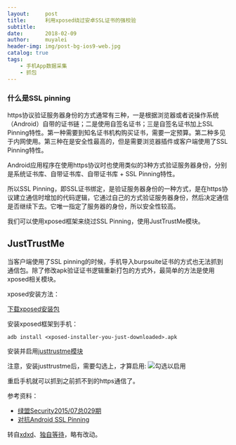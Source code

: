 ```yaml
---
layout:     post
title:      利用xposed绕过安卓SSL证书的强校验
subtitle:   
date:       2018-02-09
author:     muyalei
header-img: img/post-bg-ios9-web.jpg
catalog: true
tags:
    - 手机App数据采集
    - 抓包
---
```


### 什么是SSL pinning

https协议验证服务器身份的方式通常有三种，一是根据浏览器或者说操作系统（Android）自带的证书链；二是使用自签名证书；三是自签名证书加上SSL Pinning特性。第一种需要到知名证书机构购买证书，需要一定预算。第二种多见于内网使用。第三种在是安全性最高的，但是需要浏览器插件或客户端使用了SSL Pinning特性。

Android应用程序在使用https协议时也使用类似的3种方式验证服务器身份，分别是系统证书库、自带证书库、自带证书库 + SSL Pinning特性。

所以SSL Pinning，即SSL证书绑定，是验证服务器身份的一种方式，是在https协议建立通信时增加的代码逻辑，它通过自己的方式验证服务器身份，然后决定通信是否继续下去。它唯一指定了服务器的身份，所以安全性较高。

我们可以使用xposed框架来绕过SSL Pinning，使用JustTrustMe模块。


## JustTrustMe
当客户端使用了SSL pinning的时候，手机导入burpsuite证书的方式也无法抓到通信包。除了修改apk验证证书逻辑重新打包的方式外，最简单的方法是使用xposed相关模块。

xposed安装方法：

[下载xposed安装包](http://repo.xposed.info/module/de.robv.android.xposed.installer)

安装xposed框架到手机：

```adb install <xposed-installer-you-just-downloaded>.apk```    

安装并启用[justtrustme模块](https://github.com/Fuzion24/JustTrustMe)

注意，安装justtrustme后，需要勾选上，才算启用:
![勾选以启用](https://github.com/muyalei/muyalei.github.io/blob/master/img/%E5%90%AF%E7%94%A8justtrustme%E6%A8%A1%E5%9D%97.jpg)

重启手机就可以抓到之前抓不到的https通信了。

参考资料：
- [绿盟Security2015/07总029期](http://www.nsfocus.com.cn/upload/contents/2015/07/2015_07241353337959.pdf)
- [对抗Android SSL Pinning](http://www.nsfocus.com.cn/upload/contents/2015/07/2015_07241441569651.pdf)

转自[xdxd](http://xdxd.love/2015/12/30/%E5%88%A9%E7%94%A8xposed%E7%BB%95%E8%BF%87%E5%AE%89%E5%8D%93SSL%E8%AF%81%E4%B9%A6%E7%9A%84%E5%BC%BA%E6%A0%A1%E9%AA%8C/)、[独自等待](https://www.waitalone.cn/bypass-ssl-pinning.html)，略有改动。
